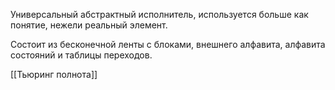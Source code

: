 Универсальный абстрактный исполнитель, используется больше как понятие, нежели реальный элемент.

Состоит из бесконечной ленты с блоками, внешнего алфавита, алфавита состояний и таблицы переходов.

[[Тьюринг полнота]]